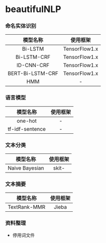# beautifulNLP
### 命名实体识别

|     模型名称     |   使用框架    |
| :--------------: | :-----------: |
|     Bi-LSTM      | TensorFlow1.x |
|   Bi-LSTM-CRF    | TensorFlow1.x |
|    ID-CNN-CRF    | TensorFlow1.x |
| BERT-Bi-LSTM-CRF | TensorFlow1.x |
|       HMM        |       -       |

### 语言模型

|    模型名称     | 使用框架 |
| :-------------: | :------: |
|     one-hot     |    -     |
| tf-idf-sentence |    -     |

### 文本分类

|    模型名称    | 使用框架 |
| :------------: | :------: |
| Naive Bayesian |  skit-   |

### 文本摘要

|   模型名称   | 使用框架 |
| :----------: | :------: |
| TextRank-MMR |  Jieba   |

### 资料整理

- 停用词文件